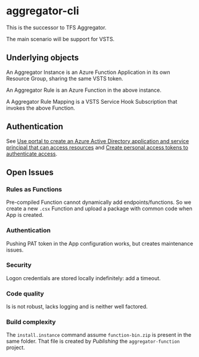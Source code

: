 # aggregator-cli

This is the successor to TFS Aggregator.

The main scenario will be support for VSTS.

## Underlying objects

An Aggregator Instance is an Azure Function Application in its own Resource Group,
sharing the same VSTS token.

An Aggregator Rule is an Azure Function in the above instance.

A Aggregator Rule Mapping is a VSTS Service Hook Subscription that invokes the above Function.

## Authentication

See [Use portal to create an Azure Active Directory application and service principal that can access resources](https://docs.microsoft.com/en-us/azure/azure-resource-manager/resource-group-create-service-principal-portal) and [Create personal access tokens to authenticate access](https://docs.microsoft.com/en-us/vsts/git/_shared/personal-access-tokens?view=vsts).


## Open Issues

### Rules as Functions
Pre-compiled Function cannot dynamically add endpoints/functions.
So we create a new `.csx` Function and upload a package with common code when App is created.

### Authentication
Pushing PAT token in the App configuration works, but creates maintenance issues.

### Security
Logon credentials are stored locally indefinitely: add a timeout.

### Code quality
Is is not robust, lacks logging and is neither well factored.

### Build complexity
The `install.instance` command assume `function-bin.zip` is present in the same folder.
That file is created by _Publishing_ the `aggregator-function` project.
